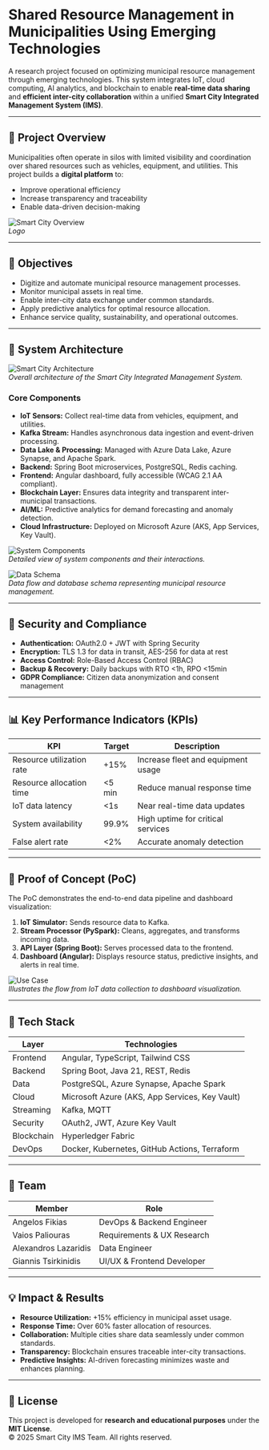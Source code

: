 # Shared Resource Management in Municipalities Using Emerging Technologies

A research project focused on optimizing municipal resource management through emerging technologies. This system integrates IoT, cloud computing, AI analytics, and blockchain to enable **real-time data sharing** and **efficient inter-city collaboration** within a unified **Smart City Integrated Management System (IMS)**.

---

## 🚀 Project Overview

Municipalities often operate in silos with limited visibility and coordination over shared resources such as vehicles, equipment, and utilities. This project builds a **digital platform** to:

- Improve operational efficiency
- Increase transparency and traceability
- Enable data-driven decision-making

![Smart City Overview](Smart-City.png)  
*Logo*

---

## 🎯 Objectives

- Digitize and automate municipal resource management processes.
- Monitor municipal assets in real time.
- Enable inter-city data exchange under common standards.
- Apply predictive analytics for optimal resource allocation.
- Enhance service quality, sustainability, and operational outcomes.

---

## 🧠 System Architecture

![Smart City Architecture](Smart-City-Architecture.png)  
*Overall architecture of the Smart City Integrated Management System.*

### Core Components

- **IoT Sensors:** Collect real-time data from vehicles, equipment, and utilities.
- **Kafka Stream:** Handles asynchronous data ingestion and event-driven processing.
- **Data Lake & Processing:** Managed with Azure Data Lake, Azure Synapse, and Apache Spark.
- **Backend:** Spring Boot microservices, PostgreSQL, Redis caching.
- **Frontend:** Angular dashboard, fully accessible (WCAG 2.1 AA compliant).
- **Blockchain Layer:** Ensures data integrity and transparent inter-municipal transactions.
- **AI/ML:** Predictive analytics for demand forecasting and anomaly detection.
- **Cloud Infrastructure:** Deployed on Microsoft Azure (AKS, App Services, Key Vault).

![System Components](Components.png)  
*Detailed view of system components and their interactions.*

![Data Schema](Data-Schema.png)  
*Data flow and database schema representing municipal resource management.*

---

## 🔐 Security and Compliance

- **Authentication:** OAuth2.0 + JWT with Spring Security
- **Encryption:** TLS 1.3 for data in transit, AES-256 for data at rest
- **Access Control:** Role-Based Access Control (RBAC)
- **Backup & Recovery:** Daily backups with RTO <1h, RPO <15min
- **GDPR Compliance:** Citizen data anonymization and consent management

---

## 📊 Key Performance Indicators (KPIs)

| KPI | Target | Description |
|-----|--------|-------------|
| Resource utilization rate | +15% | Increase fleet and equipment usage |
| Resource allocation time | <5 min | Reduce manual response time |
| IoT data latency | <1s | Near real-time data updates |
| System availability | 99.9% | High uptime for critical services |
| False alert rate | <2% | Accurate anomaly detection |

---

## 🧩 Proof of Concept (PoC)

The PoC demonstrates the end-to-end data pipeline and dashboard visualization:

1. **IoT Simulator:** Sends resource data to Kafka.
2. **Stream Processor (PySpark):** Cleans, aggregates, and transforms incoming data.
3. **API Layer (Spring Boot):** Serves processed data to the frontend.
4. **Dashboard (Angular):** Displays resource status, predictive insights, and alerts in real time.

![Use Case](use-case-sc.png)  
*Illustrates the flow from IoT data collection to dashboard visualization.*

---

## 🧩 Tech Stack

| Layer       | Technologies |
|------------|--------------|
| Frontend    | Angular, TypeScript, Tailwind CSS |
| Backend     | Spring Boot, Java 21, REST, Redis |
| Data        | PostgreSQL, Azure Synapse, Apache Spark |
| Cloud       | Microsoft Azure (AKS, App Services, Key Vault) |
| Streaming   | Kafka, MQTT |
| Security    | OAuth2, JWT, Azure Key Vault |
| Blockchain  | Hyperledger Fabric |
| DevOps      | Docker, Kubernetes, GitHub Actions, Terraform |

---

## 👥 Team

| Member               | Role                          |
|---------------------|-------------------------------|
| Angelos Fikias       | DevOps & Backend Engineer     |
| Vaios Paliouras      | Requirements & UX Research    |
| Alexandros Lazaridis | Data Engineer                 |
| Giannis Tsirkinidis  | UI/UX & Frontend Developer    |

---

## 💡 Impact & Results

- **Resource Utilization:** +15% efficiency in municipal asset usage.
- **Response Time:** Over 60% faster allocation of resources.
- **Collaboration:** Multiple cities share data seamlessly under common standards.
- **Transparency:** Blockchain ensures traceable inter-city transactions.
- **Predictive Insights:** AI-driven forecasting minimizes waste and enhances planning.

---

## 🧾 License

This project is developed for **research and educational purposes** under the **MIT License**.  
© 2025 Smart City IMS Team. All rights reserved.
